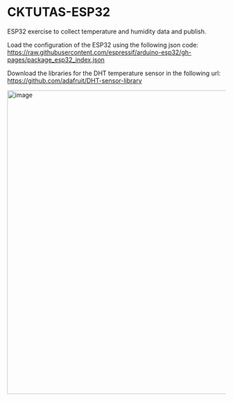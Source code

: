 # CKTUTAS-ESP32
ESP32 exercise to collect temperature and humidity data and publish.

Load the configuration of the ESP32 using the following json code:
https://raw.githubusercontent.com/espressif/arduino-esp32/gh-pages/package_esp32_index.json

Download the libraries for the DHT temperature sensor in the following url:
https://github.com/adafruit/DHT-sensor-library


<img width="698" alt="image" src="https://github.com/mottumAnalytica/CKTUTAS-ESP32/assets/156916926/a47804c9-0458-4209-8e9d-346a1bfc4969">


